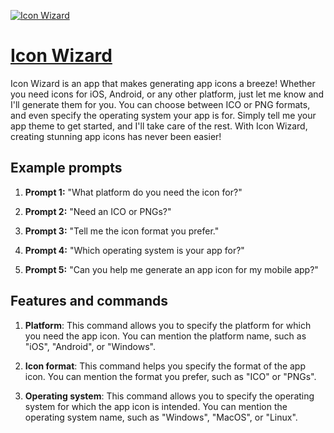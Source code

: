 [![Icon Wizard](https://files.oaiusercontent.com/file-MYZSlnzD42eAleuYhLb34JPz?se=2123-10-17T03%3A24%3A43Z&sp=r&sv=2021-08-06&sr=b&rscc=max-age%3D31536000%2C%20immutable&rscd=attachment%3B%20filename%3Dd94fdae6-759e-4d2a-9ee2-6efb2f491bca.png&sig=B1RfHnGTi8sm4zDLLUH2c/yr29uye4VJkc48LFWHh8E%3D)](https://chat.openai.com/g/g-2DtcbnesW-icon-wizard)

# [Icon Wizard](https://chat.openai.com/g/g-2DtcbnesW-icon-wizard)

Icon Wizard is an app that makes generating app icons a breeze! Whether you need icons for iOS, Android, or any other platform, just let me know and I'll generate them for you. You can choose between ICO or PNG formats, and even specify the operating system your app is for. Simply tell me your app theme to get started, and I'll take care of the rest. With Icon Wizard, creating stunning app icons has never been easier!

## Example prompts

1. **Prompt 1:** "What platform do you need the icon for?"

2. **Prompt 2:** "Need an ICO or PNGs?"

3. **Prompt 3:** "Tell me the icon format you prefer."

4. **Prompt 4:** "Which operating system is your app for?"

5. **Prompt 5:** "Can you help me generate an app icon for my mobile app?"

## Features and commands

1. **Platform**: This command allows you to specify the platform for which you need the app icon. You can mention the platform name, such as "iOS", "Android", or "Windows".

2. **Icon format**: This command helps you specify the format of the app icon. You can mention the format you prefer, such as "ICO" or "PNGs".

3. **Operating system**: This command allows you to specify the operating system for which the app icon is intended. You can mention the operating system name, such as "Windows", "MacOS", or "Linux".